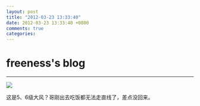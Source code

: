 ```yaml
---
layout: post
title: "2012-03-23 13:33:40"
date: 2012-03-23 13:33:40 +0800
comments: true
categories: 
---
```


# freeness's blog

----------

![](http://okqmqrbgo.bkt.clouddn.com/201203231333401.jpg)

>
这是5、6级大风？哥刚出去吃饭都无法走直线了，差点没回来。